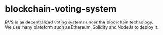 # blockchain-voting-system
BVS is an decentralized voting systems under the blockchain technology. We use many plateform such as Ethereum, Solidity and NodeJs to deploy it.
